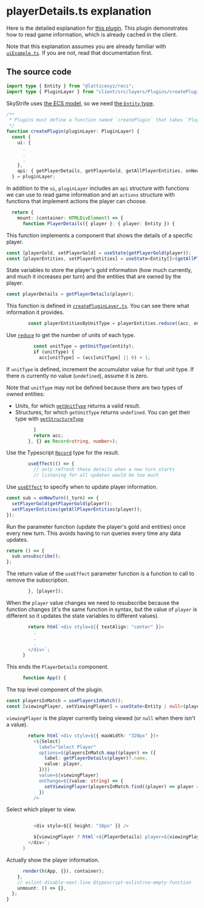 # playerDetails.ts explanation

Here is the detailed explanation for [this plugin](../dev/playerDetails.ts).
This plugin demonstrates how to read game information, which is already cached in the client.

Note that this explanation assumes you are already familiar with [`uiExample.ts`](./uiExample.md).
If you are not, read that documentation first.

## The source code

```typescript
import type { Entity } from "@latticexyz/recs";
import type { PluginLayer } from "client/src/layers/Plugins/createPluginLayer";
```

SkyStrife uses [the ECS model](https://mud.dev/guides/emojimon/1-preface-the-ecs-model), so we need [the `Entity` type](https://github.com/latticexyz/mud/blob/main/packages/recs/src/types.ts).

```typescript
/**
 * Plugins must define a function named `createPlugin` that takes `PluginLayer` and returns an object with `mount` and `unmount` methods.
 */
function createPlugin(pluginLayer: PluginLayer) {
  const {
    ui: {
      .
      .
      .
    },
    api: { getPlayerDetails, getPlayerGold, getAllPlayerEntities, onNewTurn, getUnitType },
  } = pluginLayer;
```

In addition to the `ui`, `pluginLayer` includes an `api` structure with functions we can use to read game information and an `actions` structure with functions that implement actions the player can choose.

```typescript
  return {
    mount: (container: HTMLDivElement) => {
      function PlayerDetails({ player }: { player: Entity }) {
```

This function implements a component that shows the details of a specific player.

```typescript
const [playerGold, setPlayerGold] = useState(getPlayerGold(player));
const [playerEntities, setPlayerEntities] = useState<Entity[]>(getAllPlayerEntities(player));
```

State variables to store the player's gold information (how much currently, and much it increases per turn) and the entities that are owned by the player.

```typescript
const playerDetails = getPlayerDetails(player);
```

This function is defined in [`createPluginLayer.ts`](../../../packages/client/src/layers/Plugins/createPluginLayer.ts#L82-L91).
You can see there what information it provides.

```typescript
        const playerEntitiesByUnitType = playerEntities.reduce((acc, entity) => {
```

Use [`reduce`](https://developer.mozilla.org/en-US/docs/Web/JavaScript/Reference/Global_Objects/Array/reduce) to get the number of units of each type.

```typescript
          const unitType = getUnitType(entity);
          if (unitType) {
            acc[unitType] = (acc[unitType] || 0) + 1;
```

If `unitType` is defined, increment the accumulator value for that unit type.
If there is currently no value (`undefined`), assume it is zero.

Note that `unitType` may not be defined because there are two types of owned entities:

- Units, for which [`getUnitType`](<(../../../packages/client/src/layers/Plugins/createPluginLayer.ts#L61-L95)>) returns a valid result.
- Structures, for which `getUnitType` returns `undefined`.
  You can get their type with [`getStructureType`](<(../../../packages/client/src/layers/Plugins/createPluginLayer.ts#L67-L71)>)

```typescript
          }
          return acc;
        }, {} as Record<string, number>);
```

Use the Typescript [`Record`](https://www.typescriptlang.org/docs/handbook/utility-types.html#recordkeys-type) type for the result.

```typescript
        useEffect(() => {
          // only refresh these details when a new turn starts
          // listening for all updates would be too much
```

Use [`useEffect`](https://preactjs.com/guide/v10/hooks/#useeffect) to specify when to update player information.

```typescript
const sub = onNewTurn((_turn) => {
  setPlayerGold(getPlayerGold(player));
  setPlayerEntities(getAllPlayerEntities(player));
});
```

Run the parameter function (update the player's gold and entities) once every new turn.
This avoids having to run queries every time any data updates.

```typescript
return () => {
  sub.unsubscribe();
};
```

The return value of the `useEffect` parameter function is a function to call to remove the subscription.

```typescript
        }, [player]);
```

When the `player` value changes we need to resubscribe because the function changes (it's the same function in syntax, but the value of `player` is different so it updates the state variables to different values).

```typescript
        return html`<div style=${{ textAlign: "center" }}>
          .
          .
          .
        </div>`;
      }
```

This ends the `PlayerDetails` component.

```typescript
      function App() {
```

The top level component of the plugin.

```typescript
const playersInMatch = usePlayersInMatch();
const [viewingPlayer, setViewingPlayer] = useState<Entity | null>(playersInMatch[0] || null);
```

`viewingPlayer` is the player currently being viewed (or `null` when there isn't a value).

```typescript
        return html`<div style=${{ maxWidth: "320px" }}>
          <${Select}
            label="Select Player"
            options=${playersInMatch.map((player) => ({
              label: getPlayerDetails(player)?.name,
              value: player,
            }))}
            value=${viewingPlayer}
            onChange=${(value: string) => {
              setViewingPlayer(playersInMatch.find((player) => player === value) || null);
            }}
          />
```

Select which player to view.

```typescript

          <div style=${{ height: "16px" }} />

          ${viewingPlayer ? html`<${PlayerDetails} player=${viewingPlayer} />` : null}
        </div>`;
      }
```

Actually show the player information.

```typescript
      render(h(App, {}), container);
    },
    // eslint-disable-next-line @typescript-eslint/no-empty-function
    unmount: () => {},
  };
}
```
